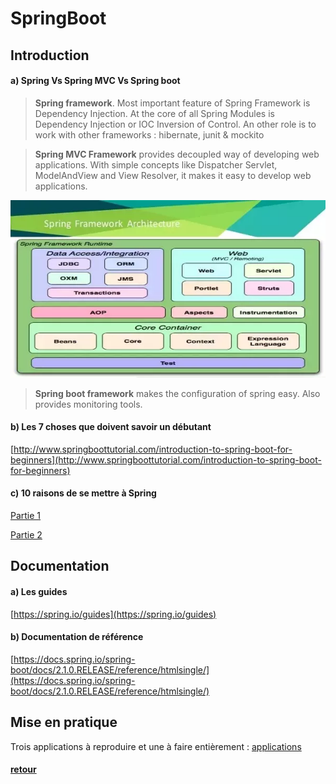 # SpringBoot

## Introduction

#### a) Spring Vs Spring MVC Vs Spring boot
> **Spring framework**. Most important feature of Spring Framework is Dependency Injection. At
the core of all Spring Modules is Dependency Injection or IOC Inversion of
Control. An other role is to work with other frameworks : hibernate, junit & mockito

> **Spring MVC Framework** provides decoupled way of developing web
applications. With simple concepts like Dispatcher Servlet, ModelAndView
and View Resolver, it makes it easy to develop web applications.


![big picture](img/main.png)

> **Spring boot framework** makes the configuration of spring easy. Also provides monitoring tools.

#### b) Les 7 choses que doivent savoir un débutant

[http://www.springboottutorial.com/introduction-to-spring-boot-for-beginners](http://www.springboottutorial.com/introduction-to-spring-boot-for-beginners)

#### c) 10 raisons de se mettre à Spring

[Partie 1](http://blog.ellixo.com/2015/06/08/10-raisons-de-se-mettre-a-Spring-Boot-1ere-partie.html)

[Partie 2](http://blog.ellixo.com/2015/06/26/10-raisons-de-se-mettre-a-Spring-Boot-2eme-partie.html)

## Documentation

#### a) Les guides

[https://spring.io/guides](https://spring.io/guides)

#### b) Documentation de référence

[https://docs.spring.io/spring-boot/docs/2.1.0.RELEASE/reference/htmlsingle/](https://docs.spring.io/spring-boot/docs/2.1.0.RELEASE/reference/htmlsingle/)   


## Mise en pratique   

Trois applications à reproduire et une à faire entièrement :
[applications](td.md)   



#### [retour](../../README.md)
